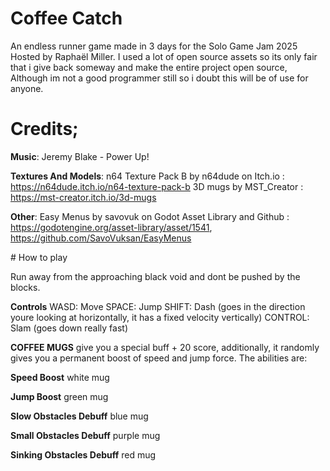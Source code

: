 # Coffee Catch

An endless runner game made in 3 days for the Solo Game Jam 2025 Hosted by Raphaël Miller.
I used a lot of open source assets so its only fair that i give back someway and make the entire project open source,
Although im not a good programmer still so i doubt this will be of use for anyone.

# Credits; 

**Music**: 
Jeremy Blake - Power Up!

**Textures And Models**:
n64 Texture Pack B by n64dude on Itch.io : https://n64dude.itch.io/n64-texture-pack-b
3D mugs by MST_Creator : https://mst-creator.itch.io/3d-mugs

**Other**:
Easy Menus by savovuk on Godot Asset Library and Github : https://godotengine.org/asset-library/asset/1541, https://github.com/SavoVuksan/EasyMenus

​# How to play

​Run away from the approaching black void and dont be pushed by the blocks.

**Controls​**
WASD: Move
SPACE: Jump
SHIFT: Dash ​(goes in the direction youre looking at horizontally, it has a fixed velocity vertically)
CONTROL: Slam ​(goes down really fast)


​**COFFEE MUGS** ​give you a special buff + 20 score, additionally, it randomly gives you a permanent boost of speed and jump force. The abilities are:

**​Speed Boost​** ​white mug​

**Jump Boost** ​​​​green mug

**​Slow Obstacles Debuff** ​​blue mug

**Small Obstacles Debuff** ​​purple mug

**Sinking Obstacles Debuff** ​​red mug​​

​
